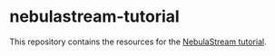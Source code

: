 # nebulastream-tutorial
This repository contains the resources for the [NebulaStream tutorial](https://docs.nebula.stream/docs/use-nebulastream/tutorial/).
